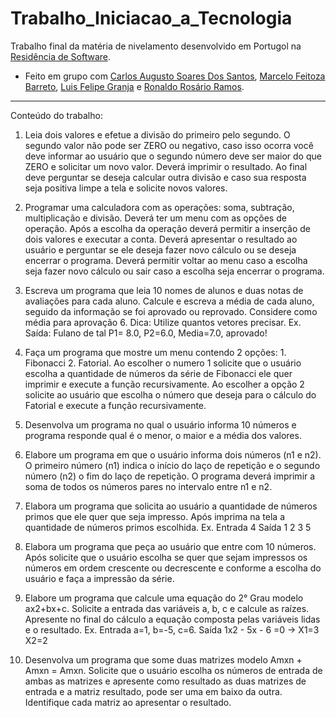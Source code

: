 # Trabalho_Iniciacao_a_Tecnologia
Trabalho final da matéria de nivelamento desenvolvido em Portugol na [Residência de Software](http://serratec.org/residencia-de-software/).

- Feito em grupo com [Carlos Augusto Soares Dos Santos](https://github.com/premafoco), [Marcelo Feitoza Barreto](https://github.com/marcelobarreto81), [Luis Felipe Granja](https://github.com/lfcgranja) e [Ronaldo Rosário Ramos](https://github.com/Ronaldo-Ramos).

---------------------------------------------------------------------------------------------------------------------------------------------
Conteúdo do trabalho:

1.	Leia dois valores e efetue a divisão do primeiro pelo segundo. O segundo valor não pode ser ZERO ou negativo, caso isso ocorra você deve informar ao usuário que o segundo número deve ser maior do que ZERO e solicitar um novo valor. Deverá imprimir o resultado. Ao final deve perguntar se deseja calcular outra divisão e caso sua resposta seja positiva limpe a tela e solicite novos valores.

2.	Programar uma calculadora com as operações: soma, subtração, multiplicação e divisão. Deverá ter um menu com as opções de operação. Após a escolha da operação deverá permitir a inserção de dois valores e executar a conta. Deverá apresentar o resultado ao usuário e perguntar se ele deseja fazer novo cálculo ou se deseja encerrar o programa. Deverá permitir voltar ao menu caso a escolha seja fazer novo cálculo ou sair caso a escolha seja encerrar o programa.

3.	Escreva um programa que leia 10 nomes de alunos e duas notas de avaliações para cada aluno. Calcule e escreva a média de cada aluno, seguido da informação se foi aprovado ou reprovado. Considere como média para aprovação 6. Dica: Utilize quantos vetores precisar. Ex. Saída: Fulano de tal P1= 8.0, P2=6.0, Media=7.0, aprovado!

4.	Faça um programa que mostre um menu contendo 2 opções: 1. Fibonacci 2. Fatorial. Ao escolher o numero 1 solicite que o usuário escolha a quantidade de números da série de Fibonacci ele quer imprimir e execute a função recursivamente. Ao escolher a opção 2 solicite ao usuário que escolha o número que deseja para o cálculo do Fatorial e execute a função recursivamente.

5.	Desenvolva um programa no qual o usuário informa 10 números e programa responde qual é o menor, o maior e a média dos valores.

6.	Elabore um programa em que o usuário informa dois números (n1 e n2). O primeiro número (n1) indica o início do laço de repetição e o segundo número (n2) o fim do laço de repetição. O programa deverá imprimir a soma de todos os números pares no intervalo entre n1 e n2.

7.	Elabora um programa que solicita ao usuário a quantidade de números primos que ele quer que seja impresso. Após imprima na tela a quantidade de números primos escolhida. Ex. Entrada 4 Saída 1 2 3 5

8.	Elabora um programa que peça ao usuário que entre com 10 números. Após solicite que o usuário escolha se quer que sejam impressos os números em ordem crescente ou decrescente e conforme a escolha do usuário e faça a impressão da série.

9.	Elabore um programa que calcule uma equação do 2° Grau modelo ax2+bx+c. Solicite a entrada das variáveis a, b, c e calcule as raízes. Apresente no final do cálculo a equação composta pelas variáveis lidas e o resultado. Ex. Entrada a=1, b=-5, c=6. Saída 1x2 - 5x - 6 =0 -> X1=3 X2=2

10.	Desenvolva um programa que some duas matrizes modelo Amxn + Amxn = Amxn. Solicite que o usuário escolha os números de entrada de ambas as matrizes e apresente como resultado as duas matrizes de entrada e a matriz resultado, pode ser uma em baixo da outra. Identifique cada matriz ao apresentar o resultado.

